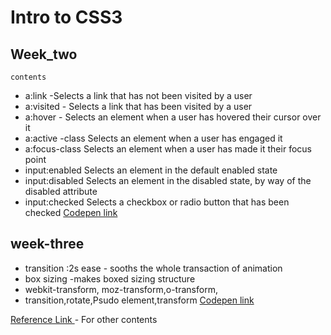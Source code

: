 # Intro to CSS3

## Week_two

```
contents
```
* a:link -Selects a link that has not been visited by a user
* a:visited - Selects a link that has been visited by a user
* a:hover - Selects an element when a user has hovered their cursor over it
* a:active	-class	Selects an element when a user has engaged it
* a:focus-class	Selects an element when a user has made it their focus point
* input:enabled	Selects an element in the default enabled state
* input:disabled Selects an element in the disabled state, by way of the disabled attribute
* input:checked	Selects a checkbox or radio button that has been checked
[Codepen link](https://codepen.io/collection/XGowWM/)

## week-three

* transition :2s ease - sooths the whole transaction of animation
* box sizing -makes boxed sizing structure
* webkit-transform, moz-transform,o-transform,
* transition,rotate,Psudo element,transform
[Codepen link](https://codepen.io/collection/AOLapY/)


[Reference Link ](https://learn.shayhowe.com/advanced-html-css/complex-selectors/) - For other contents
